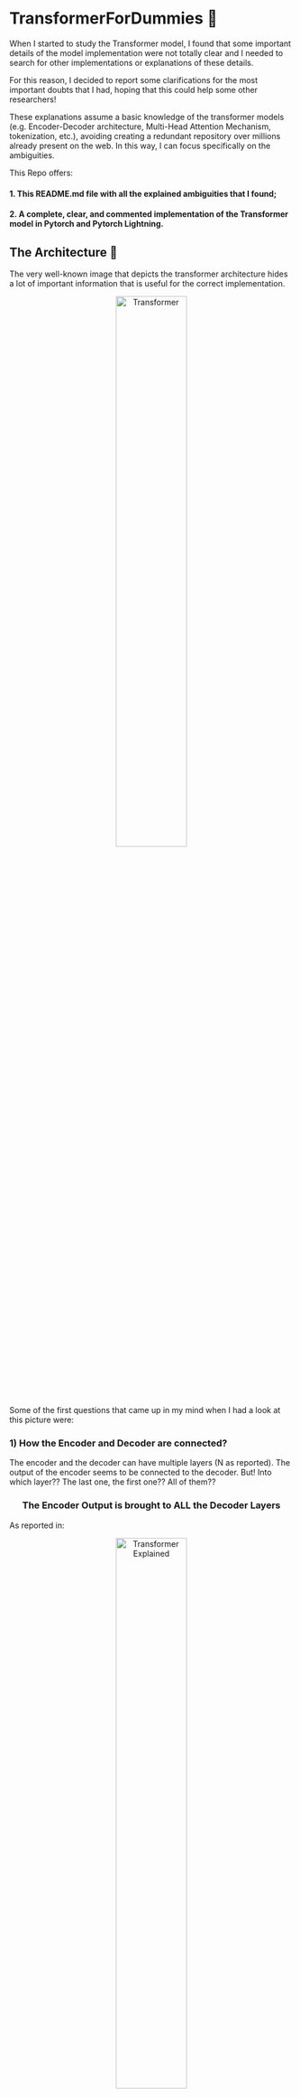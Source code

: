 # TransformerForDummies :rocket:
When I started to study the Transformer model, I found that some important details of the model implementation were not totally clear and I needed to search for other implementations or explanations of these details.

For this reason, I decided to report some clarifications for the most important doubts that I had, hoping that this could help some other researchers!

These explanations assume a basic knowledge of the transformer models (e.g. Encoder-Decoder architecture, Multi-Head  Attention Mechanism, tokenization, etc.), avoiding creating a redundant repository over millions already present on the web. In this way, I can focus specifically on the ambiguities.

This Repo offers:

#### 1. This README.md file with all the explained ambiguities that I found;
#### 2. A complete, clear, and commented implementation of the Transformer model in Pytorch and Pytorch Lightning.


## The Architecture :tada: 
The very well-known image that depicts the transformer architecture hides a lot of important information that is useful for the correct implementation.
<p align="center">
<img src="./assets/Transformer_architecture.png" alt="Transformer" width="50%"/>
</p>

Some of the first questions that came up in my mind when I had a look at this picture were:
### 1) **How the Encoder and Decoder are connected?**

The encoder and the decoder can have multiple layers (N as reported). The output of the encoder seems to be connected to the decoder. 
But! Into which layer?? The last one, the first one?? All of them??

### <center>**The Encoder Output is brought to ALL the Decoder Layers**</center>
As reported in:

<p align="center">
<img src="./assets/transformer_explained.png" alt="Transformer Explained" width="50%"/>
</p>

Picture taken by (https://www.truefoundry.com/blog/transformer-architecture)

### 2) **How is the encoder's output connected to the 'Multi-Head Attention of the Decoder'?**
Every attention block has three inputs that should Query, Key, and Value. Which one is what??

###  <p align=center>**The Keys and the Values come from the Encoder, the Queries come from the last sublayer of the decoder.**</p>

<p align="center">
<img src="./assets/answer_2.jpg" alt="Paragraph" width="35%"/>
</p>

Both the above answers could be extracted with a bit of interpretation from:
<p align="center">
<img src="./assets/paragraph_1.jpg" alt="Paragraph" width="70%"/>
</p>
Notice the phrase: 

*This allows every position in the decoder to attend over all the positions in the input sequence*, this sentence will also be useful later.


### 3) **What's the difference between the three different attention blocks?**

In the rest of the README we'll call:
- **Self-Attention block** of the encoder: the attention block of the encoder (of course :) )
- **Masked-Self-Attention block** of the decoder: you got it!
- **Cross-Attention block**: the block where the encoder is connected to the decoder.

Later a more detailed answer!

## The Masks :collision:

I admit that I struggled a bit to understand well how the masking is used in this model, mainly because a looot of things are given for granted, and appear clear and obvious only when you start to implement things and problems come up.

### 1) **How the mask is included in the Masked-Self-Attention block of the decoder?**

### The Look-Ahead/Causal Mask

First of all, I would have named the "Look Ahead Mask" as the "DON'T Look Ahead Mask". This mask is used by the decoder to allow the computation of attention only backward in the sentence.

Yes, it makes sense, but why?? Well, because at the inference time, the decoder will act in an auto-regressive manner, which means that it only has the encoder's input as a complete sentence, and the decoder should generate a word at a time during inference. Hence, only using the already generated words. For this reason, we need to force at training time to learn to predict the ground-truth output sentence without looking at the next words, otherwise, that's cheating!

Here we report the shape of the "Don't look ahead mask" also called "Causal Mask":
$M^C \in \mathbb{R}^{L x L}$

$$M^C = \begin{bmatrix} 
0 & -\infty & -\infty &  -\infty & -\infty &  -\infty  \\\
0 & 0 & -\infty & -\infty & -\infty & -\infty \\\
0 & 0 & 0 & -\infty & -\infty & -\infty \\\
0 & 0 & 0 & 0 & -\infty & -\infty \\\
0 & 0 & 0 & 0 & 0 & -\infty \\\
0 & 0 & 0 & 0 & 0 & 0 
\end{bmatrix}
$$

Notice that the size of the mask is $L \times L$ which is the length of the sentence. 

The matrix is composed of zeros and $-\infty$, we'll see in a moment why.

### **The computation of the masked attention is then**:


$$
    \mathop{\text{Attention}}(Q, K, V) = \mathop{\text{Softmax}}\bigg(\frac{QK^{T}}{\sqrt{d_k}} + M^C\bigg)V
$$

Notice the mask is inside the softmax function.

This is done because if we consider $Q \in \mathbb{R}^{L \times 1}, K \in \mathbb{R}^{L \times 1}, V \in \mathbb{R}^{L \times 1}$. We would have $QK^{T} \in \mathbb{R}^{L \times L}$

Now, **the $\mathop{\text{Softmax}}$ function is applied row-wise**, this is just because the later multiplication with $V$ is on the right-hand side.

Remind that $\mathop{\text{Softmax}}(x_i) = \frac{e^{x_i}}{\sum_i e^{x_i}}$, where the $x_i$ is in a set $X = {x_1, x_2, ..., x_n}$, this function just reweights the value to be summed to 1.

Hence, when the value is $-\infty$ the softmax gives a weight of $0$ that means "don't consider this value".

With an example everything is always clearer!

$$Q = K = V = \begin{bmatrix}1 \\\
2 \\\
3 \\\
4 \\\
5 \\\
6 \end{bmatrix} \in \mathbb{R}^{L \times 1}, L = 6
$$

$$QK^{T} = \begin{bmatrix} 1 \\\
2 \\\
3 \\\
4 \\\
5 \\\
6 \end{bmatrix} * \begin{bmatrix} 1 & 2 & 3 & 4 & 5 & 6 \end{bmatrix} \\
= \begin{bmatrix} 1 & 2 & 3 & 4 & 5 & 6 \\\ 
2 & 4 & 6 & 8 & 10 & 12 \\\
3 & 6 & 9 & 12 & 15 & 18 \\\
4 & 8 & 12 & 16 & 20 & 24  \\\ 
5 & 10 & 15 & 20 & 25 & 30\\\
6 & 12 & 18 & 24 & 30 & 36 
\end{bmatrix}$$

That of course is simmetric. Moreover, we have that $QK^{T} = \frac{QK^{T}}{\sqrt{d_k}}$ where $d_k$ is just the dimension of the single vector that in our example is just 1.

$$\frac{QK^{T}}{\sqrt{d_k}} = \begin{bmatrix} 1 & 2 & 3 & 4 & 5 & 6 \\\ 
2 & 4 & 6 & 8 & 10 & 12 \\\
3 & 6 & 9 & 12 & 15 & 18 \\\
4 & 8 & 12 & 16 & 20 & 24  \\\ 
5 & 10 & 15 & 20 & 25 & 30\\\
6 & 12 & 18 & 24 & 30 & 36 
\end{bmatrix}$$

$$\frac{QK^{T}}{\sqrt{d_k}} + M^C = \begin{bmatrix} 
1 & -\infty & -\infty & -\infty & -\infty &  -\infty  \\\
2 & 4 & -\infty & -\infty & -\infty & -\infty \\\
3 & 6 & 9 & -\infty & -\infty & -\infty \\\
4 & 8 & 12 & 16 & -\infty &  -\infty\\\
5 & 10 & 15 & 20 & 25 & -\infty  \\\
6 & 12 & 18 & 24 & 30 & 36 
\end{bmatrix}$$

Now we need to apply the **softmax function ROW-WISE**. Why row-wise? because remember that we are using column vectors:
$Q = K = V \in \mathbb{R}^{L \times 1}$ for this reason after the softmax we have $\mathop{\text{Softmax}}(\frac{QK^T}{\sqrt{d_k}}) \in \mathbb{R}^{L \times L}$ that multiplied by $V \in \mathbb{R}^{L \times 1}$ we have a new column vector $A \in \mathbb{R}^{L \times 1}$ ( $(L \times L) \times (L \times 1) = L \times (L \times L) \times 1 = L \times 1$ )


### ACHTUNG :anger:

#### 1. The softmax function is numerically unstable for $-\infty$. For this reason, we need to modify $-\infty$ values in a VERY HIGH NEGATIVE VALUE like -1E15;
#### 2. The softmax function is applied "for each row"! But remember how Pytorch handles the dimensions!

This could be trivial for the practitioners but it's important to explicate everything (the repo is called **TransformerForDummies** after all :D)

First of all, remember what the "dimensions" mean in pytorch: dim = 0, means that you are indexing through the rows! Dim = 1  means that you are indexing through the columns.
<p align="center">
<img src="./assets/tensor.jpg" alt="Transformer Explained" width="70%"/>
</p>

However, the Pytorch documentation of the softmax function reports:
<p align="center">
<img src="./assets/softmax.png" alt="Transformer Explained" width="90%"/>
</p>

That in this case means that every row will be "collapsed" independently to compute the softmax.
Hence, after the:

```python
values = torch.softmax(values, dim=-1)
```
Using the last dimension! That in our case will be all the whole rows!

We'll have:

$$
    \mathop{\text{Softmax}}\bigg(\frac{QK^{T}}{\sqrt{d_k}} + M^C\bigg) = \begin{bmatrix} 
1.0000e+00 & 0 & 0 & 0 & 0 &  0  \\\
1.1920e-01 & 8.8080e-01 & 0 & 0 & 0 & 0\\\
2.3556e-03 & 4.7314e-02 & 9.5033e-01 & 0 & 0 & 0\\\
6.0317e-06 & 3.2932e-04 & 1.7980e-02 & 9.8168e-01 & 0 &  0 \\\
2.0473e-09 & 3.0384e-07 & 4.5094e-05 & 6.6925e-03 & 9.9326e-01 & 0  \\\
9.3344e-14 & 3.7658e-11 & 1.5192e-08 & 6.1290e-06 &  2.4726e-03 & 9.9752e-01
\end{bmatrix}
$$

The sum "for each row" is always 1.0, try to believe!

Finally, we can compute the output values of the attention mechanism:

$$\mathop{\text{Softmax}}\bigg(\frac{QK^{T}}{\sqrt{d_k}} + M^C\bigg)V = \begin{bmatrix} 
1.0000e+00 & 0 & 0 & 0 & 0 &  0  \\\
1.1920e-01 & 8.8080e-01 & 0 & 0 & 0 & 0\\\
2.3556e-03 & 4.7314e-02 & 9.5033e-01 & 0 & 0 & 0\\\
6.0317e-06 & 3.2932e-04 & 1.7980e-02 & 9.8168e-01 & 0 &  0 \\\
2.0473e-09 & 3.0384e-07 & 4.5094e-05 & 6.6925e-03 & 9.9326e-01 & 0  \\\
9.3344e-14 & 3.7658e-11 & 1.5192e-08 & 6.1290e-06 &  2.4726e-03 & 9.9752e-01
\end{bmatrix} * \begin{bmatrix} 1 \\\ 2 \\\ 3 \\\ 4 \\\ 5 \\\ 6\end{bmatrix}$$

The results is:

$$\mathop{\text{Attention}}(Q, V, K) = \begin{bmatrix}
    1.0\\\
    1.8808 \\\
    2.9480 \\\
    3.9813 \\\
    4.9932 \\\
    5.9975
    \end{bmatrix}$$

This new vector represents a weighted combination of the values of  $V$, in fact, the first component considers only the first value, the second component is the weighted sum of the first two components, and so on...
### The Padding Mask

The Padding mask could seem trivial at first sight, but it has its own quibbles. The first reason why it is necessary is that **not all the sentences have the same length!**
We:
- **Add Padding tokens to bring all the sentences to have the same length;**
- **Create a mask that "block" the softmax function to consider this token that are uninformative.**

## The padding Mask: requires a paragraph for itself... :fire:
### 1) What if I do not want to use multiple sentences?? (BATCH SIZE = 1)?

### ***<p align=center>In this case we don't need a padding mask</p>***

### 2) Wait? But the encoder's input and the decoder's input can have different lengths? What about the padding then?

### ***<p align=center>The two inputs can have a different lengths. </p>***

Let's assume that we have the batch size equal to 1, the encoder output is $X \in \mathbb{R}^{L_1 \times E}$ and the input of the decoder is $Y \in \mathbb{R}^{L_2 \times E}$ (the same dimensionality of the input of the decoder is reported till the point of the conjunction of the two, that is the "Cross-Attention"), where $L_1$ is the length of the sentence in the encoder, $L_2$ is the length of the sentence in the decoder, $E$ is the embedding size.

First of all, the $E$ should be the same for the encoder and the decoder, if it is not obvious now, it will be in a second.

About the two sequence lengths instead, we remind from the answer 2, that the decoder offers the query to the attention, the encoder the keys, and the values instead. Hence, $Q \in \mathbb{R}^{L_2 \times E}, K \in \mathbb{R}^{L_1 \times E}, V \in \mathbb{R}^{L_1 \times E}$

$$\frac{QK^{T}}{\sqrt{|E|}} \in \mathbb{R}^{(L_2 \times E) \times (E \times L_1)} = \mathbb{R}^{L_2 \times L_1}$$

This first explains why the embedding size should be equal for the both encoder and the decoder (basic linear algebra).

Then, after the attention computation:

$$\mathop{\text{Softmax}}(\frac{Q_{d}K_{e}^{T}}{\sqrt{|E|}})V_{e} \in \mathbb{R}^{(L_2 \times L_1) \times (L_1 \times E)} = \mathbb{R}^{L_2 \times E}$$

where the pedices $e$ and $d$ denote the encoder and the decoder respectively, since we're talking about the Cross-Attention block.
So,
### ***<p align=center>In this case the decoder's output will have the same decoder's input length. </p>***

From a practical point of view though, we need to understand when have different lengths is convenient, necessary or else:
- *Training*: 
  - During the training, the batch size is larger than 1, so the padding _IS NECESSARY_;
  -	In theory, it is also possible to create batches for the encoder and the decoder of different lengths (sequence lengths, not the batch size of course). This can be annoying from the implementation point of view, but it could be convenient if there is a large difference in the lengths of the sequences between the two languages (if we consider a translation  task);
  - In practise during the training, the dataloader is often implemented using the same lengths for the encoder's and decoder's inputs.
- *Inference*:
  - At inference time (manually testing the model for example) we often use just one input, in this case, we don't need the padding since the batch size = 1.
  - On the other hand, if we implemented the model in such a way it is possible to have different sizes of the encoder's input and output, we don't even need the padding for the input.

Recap:
- The padding is used for two reasons:
  - Aligning the sequences for the same batch;
  - Aligning the sequences between the two batches of encoder and decoder (depends on the implementation).

### 4) What is the shape of the padding Mask? How is it employed?

First, if we want to talk about padding mask we need to consider the Batch size > 1 that we'll name $B$. Hence, $Q \in \mathbb{R}^{B \times L \times E}, K \in \mathbb{R}^{B \times L \times E}, V \in \mathbb{R}^{B \times L \times E}$, $L$ is the sequence length and $E$ is the embedding size.

Now, we'll use an arbitrary value for the padding token $[\text{PAD}]$, to align all the $|B|$ sequences to the same length $L$. 

As an example, the "proto-padding-mask" where $|B| = 4$ and $|L| = 6$, will be:

$$|B| \underbrace{\begin{bmatrix} x_1 & x_2 & [\text{PAD}] & [\text{PAD}] & [\text{PAD}] & [\text{PAD}] \\\
    x_3 & x_4 & x_5 & x_6 & [\text{PAD}] & [\text{PAD}] \\\
x_7 & x_8 & x_9 & [\text{PAD}] & [\text{PAD}] & [\text{PAD}] \\\
x_{10} & x_{11} & x_{12} & x_{13}] & x_{14} & [\text{PAD}] 
\end{bmatrix}}_{|L|}$$

Remember that the scaled-dot-product attention function with a generic mask is:

$$
    \mathop{\text{Attention}}(Q, K, V) = \mathop{\text{Softmax}}(\frac{QK^{T}}{\sqrt{d_k}} + M)V
$$

for the operation $QK^{T}$ the transposition for the tensor $K$ is done only on the last two dimensions (the batch dim is not considered), so 

$$QK^{T} \in \mathbb{R}^{(B \times L \times E) \times (B \times E \times L) } = \mathbb{R}^{B \times L \times L}
$$

Now, for each sentence in the set of size $|B|$ we have a $L \times L$ matrix that should be masked. 
To better understand how to construct our padding mask we can make and example with a single sentence, let's say the third row!

$$Q = K = \begin{bmatrix}x_7 \\\
x_8 \\\
x_9 \\\
[\text{PAD}] \\\
[\text{PAD}] \\\ 
[\text{PAD}] \end{bmatrix}\in \mathbb{R}^{1xLxE}$$

Considering every element like $x_7 \in \mathbb{R}^{E}$. So,

$$QK^{T} = \begin{bmatrix}x_7 \\\
x_8 \\\
x_9 \\\
[\text{PAD}] \\\
[\text{PAD}] \\\ 
[\text{PAD}] \end{bmatrix} * \begin{bmatrix}x_7 & x_8 & x_9 & [\text{PAD}] & [\text{PAD}] & [\text{PAD}] \end{bmatrix} = \begin{bmatrix} x_7x_7 & x_7x_8 & x_7x_9 & x_7[\text{PAD}] & x_7[\text{PAD}] & x_7[\text{PAD}] \\\
x_8x_7 & x_8x_8 & x_8x_9 & x_8[\text{PAD}] & x_8[\text{PAD}] & x_8[\text{PAD}] \\\
x_9x_7 & x_9x_8 & x_9x_9 & x_9[\text{PAD}] & x_9[\text{PAD}] & x_9[\text{PAD}] \\\
[\text{PAD}]x_7 & [\text{PAD}]x_8 & [\text{PAD}]x_9 & [\text{PAD}][\text{PAD}] & [\text{PAD}][\text{PAD}] & [\text{PAD}][\text{PAD}] \\\
[\text{PAD}]x_7 & [\text{PAD}]x_8 & [\text{PAD}]x_9 & [\text{PAD}][\text{PAD}] & [\text{PAD}][\text{PAD}] & [\text{PAD}][\text{PAD}] \\\
[\text{PAD}]x_7 & [\text{PAD}]x_8 & [\text{PAD}]x_9 & [\text{PAD}][\text{PAD}] & [\text{PAD}][\text{PAD}] & [\text{PAD}][\text{PAD}] 
\end{bmatrix}
$$

It's easy to see that every position in which we have a multiplication by the padding token (actually a dot product because every entry is $\in \mathbb{R}^{E}$) should be masked.

Hence, our padding mask for the third sentence will be:

$$
    M^{P}_3 = \begin{bmatrix} 0 & 0 & 0 & -\infty & -\infty & -\infty \\\
0 & 0 & 0 & -\infty & -\infty & -\infty \\\
0 & 0 & 0 & -\infty & -\infty & -\infty \\\
-\infty & -\infty & -\infty & -\infty & -\infty & -\infty \\\
-\infty & -\infty & -\infty & -\infty & -\infty & -\infty  \\\
-\infty & -\infty & -\infty & -\infty & -\infty & -\infty  
\end{bmatrix}
$$

It's easy to derive this mask with these operations:

```python
B = 1
L = 6
padding_mask = torch.FloatTensor([False, False, False, False, True, True]).unsqueeze(0).unsqueeze(0)
padding_mask_right = padding_mask.repeat(1, L, 1)
padding_mask_left = padding_mask_right.transpose(-1, -2)
padding_mask = (padding_mask_left | padding_mask_right).float()
padding_mask[padding_mask == 1.] = -torch.inf
```
but I'm pretty sure more efficient ways exists. 
It's important to notice also from the implementation, that the padding mask is like it is composed by two masks. This is because $Q$ and $K^T$ are vector with each having its own padding mask. 
In this case the two vectors are the same so the resulting padding mask is simmetric.


Hence, we'll have a different Padding mask for each sentence. 

$$M^{P} = \[ M^{P}_1, ..., M^{P}_B \]$$

### 3) Ok, but the Transformer has 3 attention blocks in which one I should insert the padding mask?

This is probably one of the hardest question I had to find an answer to. Let's start from the most trivial things. The Masked-Self-Attention block of course needs the Causal Mask, and that's ok. However, the most reasonable thing is that both the Self-attention block of the encoder, and Masked-Self-Attention block of the Decoder, also need a padding Mask.
This is because as reported in the article:

- _"The encoder contains self-attention layers. In a self-attention layer all of the keys, values
and queries come from the same place, in this case, the output of the previous layer in the
encoder. Each position in the encoder **can attend to all positions** in the previous layer of the
encoder."_
- _"Similarly, self-attention layers in the decoder allow each position in the decoder **to attend to
all positions** in the decoder up to and including that position. We need to prevent leftward
information flow in the decoder to preserve the auto-regressive property. We implement this
inside of scaled dot-product attention by masking out (setting to −∞) all values in the input
of the softmax which correspond to illegal connections. See Figure 2"_

When in the article is mentioned that the self-attention blocks should attend to "all the positions", it's reasonable to think that only the meaningful part should be attended, so excluding the padding token. 
Hence, until now we have: Encoder's Self-Attention block needs the Padding Mask; the Decoder's Masked-Self-Attention block needs padding Mask + Causal Mask.

#### Perfect! **But what about the Cross-Attention block in the decoder?** 

The article reports:

<p align="center">
<img src="./assets/paragraph_1.jpg" alt="Paragraph" width="90%"/>
</p>

So, if we need to consider the same rational where "all the positions" means all the meaningful positions, Do we need to combine two padding masks??,
the encoder and the decoder's one, also considering that Queries come from the decoder and the Keys from the encoder?? However, since I didn't want to speculate much, I needed to investigate more.

First of all, I found that the same question has been asked a lot around the web, but few time I've seen a reasonable answer: [HERE](https://medium.com/@sxyxiaoyao/i-have-a-question-about-this-line-code-why-we-need-memory-mask-in-decoder-ab7d5a9e8060) [HERE](https://github.com/pytorch/pytorch/issues/124931) [HERE](https://stackoverflow.com/questions/62170439/difference-between-src-mask-and-src-key-padding-mask) [HERE](https://medium.com/@bavalpreetsinghh/transformer-from-scratch-using-pytorch-28a5d1b2e033) [HERE](https://datascience.stackexchange.com/questions/65067/proper-masking-in-the-transformer-model) [HERE](https://datascience.stackexchange.com/questions/88097/why-do-transformers-mask-at-every-layer-instead-of-just-at-the-input-layer) [HERE](https://ai.stackexchange.com/questions/25041/is-the-decoder-mask-triangular-mask-applied-only-in-the-first-decoder-block-o)

Unfortunately, not all the answer were clear and agreed to each other. In spite of this, I tried to have my own answer, mainly based on these factors:

- The official Pytorch Implementation of the Transformer model has as parameter the **_memory_mask_** [HERE](https://pytorch.org/docs/stable/generated/torch.nn.Transformer.html)
- [This article](https://medium.com/@bavalpreetsinghh/transformer-from-scratch-using-pytorch-28a5d1b2e033) reports that it is necessary to avoid conflict. Which conflict? Not explained.
- [This](https://stackoverflow.com/questions/62170439/difference-between-src-mask-and-src-key-padding-mask) instead reports that the memory mask is just the same as the encoder-input's Padding mask, so in general applied to the Keys. Ok, but why?

Ok, my catch on this is: 
1. The Cross-Attention block needs a padding Mask; 
2. In the official implementations there is what is called Memory Mask that seems to be a copy of the encoder's input padding mask; 
3. I haven't found anything about the inclusion of the decoder's input padding mask.

However, I wasn't satisfied with this. I had to prove the sense by myself. 

So, let's start with and example where queries come from the decoder, and the keys and values are the same vector from the encoder output.

$Q_d \in \mathbb{R}^{L_2 \times E}, K_e^T \in \mathbb{R}^{E \times L_1}, V_e \in \mathbb{R}^{L_1 \times E}$ with $E = 1$

$$Q_d = \begin{bmatrix}
    1\\\
    2 \\\
    3 \\\
    [\text{null}_d] \\\
    [\text{null}_d] \\\
    [\text{null}_d]
    \end{bmatrix}; K_e^T = \begin{bmatrix} 4 & 5 & 6 & 7 & [\text{null}_e] & [\text{null}_e]\end{bmatrix};  V_e = \begin{bmatrix}
    4\\\
    5 \\\
    6 \\\
    7 \\\
    [\text{null}_e] \\\
    [\text{null}_e]
    \end{bmatrix};$$


$$Q_dK_e^T = \begin{bmatrix} 4 & 5 & 6 & 7 & 1*[\text{null}_e] & 1*[\text{null}_e] \\\
     8 & 10 & 12 & 14 & 2*[\text{null}_e] & 2*[\text{null}_e] \\\
     12 & 15 & 18 & 21 & 3*[\text{null}_e] & 3*[\text{null}_e] \\\
     [\text{null}_d] * 4 & [\text{null}_d] * 5 & [\text{null}_d] * 6 & [\text{null}_d] * 7 & [\text{null}_d] * [\text{null}_e] & [\text{null}_d] * [\text{null}_e] \\\
    [\text{null}_d] * 4 & [\text{null}_d] * 5 & [\text{null}_d] * 6 & [\text{null}_d] * 7 & [\text{null}_d] * [\text{null}_e] & [\text{null}_d] * [\text{null}_e]  \\\
    [\text{null}_d] * 4 & [\text{null}_d] * 5 & [\text{null}_d] * 6 & [\text{null}_d] * 7 & [\text{null}_d] * [\text{null}_e] & [\text{null}_d] * [\text{null}_e]\end{bmatrix}$$

Where $\text{null}_d$ or $\text{null}_e$ represent the values in the vector correspondent to the Padding values of decoder and encoder respectively.

Now let's consider the three possibilities for the Padding mask: encoder's input Padding mask, decoder's input padding mask, combination of both.
More precisely, since the computation of the $Q_dK_e^T$ have the query from the decoder and the keys from the encoder, we'll call  the "left decoder's input Padding mask" and "right encoder's input Padding mask" respectively.

$$M_e^{\text {right }} = \begin{bmatrix} 0 & 0 & 0 & 0 & -\infty & -\infty\\\
 0 & 0 & 0 & 0 & -\infty & -\infty \\\
0 & 0 & 0 & 0 & -\infty & -\infty \\\
0 & 0 & 0 & 0 & -\infty & -\infty \\\
0 & 0 & 0 & 0 & -\infty & -\infty \\\
0 & 0 & 0 & 0 & -\infty & -\infty 
\end{bmatrix}
$$

$$M_d^{\text{left}} = \begin{bmatrix} 0 & 0 & 0 & 0 & 0 & 0\\\
 0 & 0 & 0 & 0 & 0 & 0 \\\
0 & 0 & 0 & 0 & 0 & 0 \\\
-\infty & -\infty & -\infty & -\infty & -\infty & -\infty  \\\
-\infty & -\infty & -\infty & -\infty & -\infty & -\infty  \\\
-\infty & -\infty & -\infty & -\infty & -\infty & -\infty 
\end{bmatrix}
$$

$$M_d^{\text{left}} +  M_e^{\text {right }}  = \begin{bmatrix} 0 & 0 & 0 & 0 & -\infty & -\infty\\\
 0 & 0 & 0 & 0 & -\infty & -\infty\\\
0 & 0 & 0 & 0 & -\infty & -\infty \\\
-\infty & -\infty & -\infty & -\infty & -\infty & -\infty  \\\
-\infty & -\infty & -\infty & -\infty & -\infty & -\infty  \\\
-\infty & -\infty & -\infty & -\infty & -\infty & -\infty 
\end{bmatrix}
$$

Ok, now let's apply the three possibilities, and see what happens.

#### Right Encoder's input padding mask

$$\frac{Q_{d}K_{e}^{T}}{\sqrt{d_k}} + M_e^{\text {right }}  = \begin{bmatrix} 4 & 5 & 6 & 7 & -\infty & -\infty \\\
 8 & 10 & 12 & 14 & -\infty & -\infty \\\
 12 & 15 & 18 & 21 & -\infty & -\infty \\\
 [\text{null}_d]*4 & [\text{null}_d]*5 & [\text{null}_d]*6 & [\text{null}_d]*7 & -\infty & -\infty \\\
[\text{null}_d]*4 & [\text{null}_d]*5 & [\text{null}_d]*6 & [\text{null}_d]*7 & -\infty & -\infty  \\\
[\text{null}_d]*4 & [\text{null}_d]*5 & [\text{null}_d]*6 & [\text{null}_d]*7 & -\infty & -\infty 
\end{bmatrix}
$$

$$\mathop{\text{Softmax}}(\frac{Q_{d}K_{e}^{T}}{\sqrt{d_k}} + M_e^{\text {right }})V_e = \begin{bmatrix} 0.0321 & 0.0871 & 0.2369 & 0.6439 & 0 & 0 \\\
0.0021 & 0.0158 & 0.1171 & 0.8650 & 0 & 0 \\\
 1.1727e-04 &  2.3554e-03 & 4.7309e-02 & 9.5022e-01 & 0 & 0\\\
 w_1^{null} & w_2^{null} & w_3^{null} & w_4^{null} & 0 & 0 \\\
w_5^{null} & w_6^{null} & w_7^{null} & w_8^{null} & 0 & 0   \\\
w_9^{null} & w_{10}^{null} & w_{11}^{null} & w_{12}^{null} & 0 & 0 
\end{bmatrix}* \begin{bmatrix}
    4\\\
    5 \\\
    6 \\\
    7 \\\
    [\text{null}_d] \\\
    [\text{null}_d]
    \end{bmatrix} \\
 = \begin{bmatrix} 6.4926 \\\
6.845 \\\
6.9476 \\\
W_1^{null} \\\
W_2^{null} \\\
W_3^{null}
\end{bmatrix}
$$

Where $w_x^{null}$ represent a weight from a non-relevant position and $W_x^{null}$ represent a dot product out of a matrix multiplication that contains some $w_x^{null}$ values.
As it is possible to see the output vector contains at the end some values that represent the padding.

#### Left Decoder's input padding mask

$$\frac{Q_{d}K_{e}^{T}}{\sqrt{d_k}} + M_d^{\text{left}} = \begin{bmatrix} 4 & 5 & 6 & 7 & 1*[\text{null}_e] & 1*[\text{null}_e] \\\
 8 & 10 & 12 & 14 & 2*[\text{null}_e] & 2*[\text{null}_e] \\\
 12 & 15 & 18 & 21 & 3*[\text{null}_e] & 3*[\text{null}_e] \\\
-\infty & -\infty & -\infty & -\infty & -\infty & -\infty  \\\
-\infty & -\infty & -\infty & -\infty & -\infty & -\infty  \\\
-\infty & -\infty & -\infty & -\infty & -\infty & -\infty 
\end{bmatrix}
$$

$$\mathop{\text{Softmax}}(\frac{Q_{d}K_{e}^{T}}{\sqrt{d_k}} + M_d^{\text{left}} )V_e = \begin{bmatrix} w_1^{dirty} & w_2^{dirty} & w_3^{dirty} & w_4^{dirty} & w_5^{null} & w_6^{null} \\\
w_1^{dirty} & w_2^{dirty} & w_3^{dirty} & w_4^{dirty} & w_5^{null} & w_6^{null} \\\
w_1^{dirty} & w_2^{dirty} & w_3^{dirty} & w_4^{dirty} & w_5^{null} & w_6^{null} \\\
0.1666 & 0.1666 & 0.1666 & 0.1666 & 0.1666 & 0.1666  \\\
0.1666 & 0.1666 & 0.1666 & 0.1666 & 0.1666 & 0.1666  \\\
0.1666 & 0.1666 & 0.1666 & 0.1666 & 0.1666 & 0.1666 
\end{bmatrix} * \begin{bmatrix}
    4\\\
    5 \\\
    6 \\\
    7 \\\
    [\text{null}_d] \\\
    [\text{null}_d]
    \end{bmatrix} = \begin{bmatrix} W_1^{dirty} \\\
W_2^{dirty} \\\
W_3^{dirty} \\\
W_4^{null} \\\
W_5^{null} \\\
W_6^{null}
\end{bmatrix}
$$

Here I called $w_x^{dirty}$ the weights values out of the softmax computed also using some values from the padding positions. 
As it is possible to see the output in this case is composed by "dirty" values and null values.

Finally, the combination of both the padding masks.
#### Both Encoder's and  Decoder's input padding mask

$$
\frac{Q_{d}K_{e}^{T}}{\sqrt{d_k}} + M_d^{\text{left}} + M_e^{\text {right }} = \begin{bmatrix} 4 & 5 & 6 & 7 & -\infty & -\infty \\\
 8 & 10 & 12 & 14 & -\infty & -\infty \\\
 12 & 15 & 18 & 21 & -\infty & -\infty \\\
-\infty & -\infty & -\infty & -\infty & -\infty & -\infty  \\\
-\infty & -\infty & -\infty & -\infty & -\infty & -\infty  \\\
-\infty & -\infty & -\infty & -\infty & -\infty & -\infty 
\end{bmatrix}
$$
$$
\mathop{\text{Softmax}}(\frac{Q_{d}K_{e}^{T}}{\sqrt{d_k}} + M_d^{\text{left}} + M_e^{\text {right }})V_e = \begin{bmatrix} 0.0321 & 0.0871 & 0.2369 & 0.6439 & 0 & 0 \\\
0.0021 & 0.0158 & 0.1171 & 0.8650 & 0 & 0 \\\
 1.1727e-04 &  2.3554e-03 & 4.7309e-02 & 9.5022e-01 & 0 & 0\\\
0.1666 & 0.1666 & 0.1666 & 0.1666 & 0.1666 & 0.1666  \\\
0.1666 & 0.1666 & 0.1666 & 0.1666 & 0.1666 & 0.1666  \\\
0.1666 & 0.1666 & 0.1666 & 0.1666 & 0.1666 & 0.1666 
\end{bmatrix} * \begin{bmatrix}
    4\\\
    5 \\\
    6 \\\
    7 \\\
    [\text{null}_d] \\\
    [\text{null}_d]
    \end{bmatrix} = \begin{bmatrix} 6.4926 \\\
6.845 \\\
6.9476 \\\
W_1^{null} \\\
W_2^{null} \\\
W_3^{null}
\end{bmatrix}
$$

### Finally we have our answer!
First!

$$\mathop{\text{Softmax}}(\frac{Q_{d}K_{e}^{T}}{\sqrt{d_k}} + M_d^{left} + M_e^{\text {right }})V_e = \mathop{\text{Softmax}}(\frac{Q_{d}K_{e}^{T}}{\sqrt{d_k}} + M_e^{\text {right }})V_e$$

Using the decoder's input padding mask would create dirty values. Hence, using the right encoder's input padding mask is the best choice. 
Not using any padding mask for the Cross-Attention block would create dirty values. 

Just to experimentally validate this assertion I trained a simple Transformer model and I found that with the right padding mask for the Cross-Attention block leads to better validation accuracy respect to not using any.
(7.154 vs 7.3 of Validation loss after 1 epoch)

## padding Mask Usage Recap:

#### - **Encoder Self-Attention block wants: ENCODER'S INPUT padding MASK**
#### - **Decoder MASKED Self-Attention block wants: DECODER'S INPUT padding MASK + CAUSAL MASK**
#### - **Encoder-Decoder Cross-Attention block wants: ENCODER'S INPUT padding MASK**

<p align="center">
<img src="./assets/Padding_Masks.png" alt="Transformer Architecture with masks annotated" width="50%"/>
</p>


### Recap for the Masking

#### - Self-Attention Encoder block: 

$$\mathop{\text{SelfAttention}}(Q_{e}, K_{e}, V_{e}) = \mathop{\text{Softmax}}(\frac{Q_{e}K_{e}^{T}}{\sqrt{d_k}} + M_e^{P})V_{e}$$

$M_e^{P} = M_e^{\text{left}} + M_e^{\text {right }}$ that is $M_e^{\text{left}} = M_e^{\text{right}^T}$
#### - Decoder MASKED Self-Attention block:

$$\mathop{\text{MaskedSelfAttention}}(Q_{d}, K_{d}, V_{d}) = \mathop{\text{Softmax}}(\frac{Q_{d}K_{d}^{T}}{\sqrt{d_k}} + M_d^{P} + M^{C})V_{d}$$

$M_d^{P} = M_d^{\text{left}} + M_d^{\text {right }}$ that is $M_d^{\text{left}} = M_d^{\text {right }^T}$
#### - Encoder-Decoder Cross-Attention block: 

$$\mathop{\text{CrossAttention}}(Q_{d}, K_{e}, V_{e}) = \mathop{\text{Softmax}}(\frac{Q_{d}K_{e}^{T}}{\sqrt{d_k}} + M_e^{\text {right }})V_{e}$$

Where the pedices $e$ or $d$ in this case stand for Encoder and Decoder. $M^P$ is the padding Mask, $M^C$ is the Causal Mask, $d_k$ is the embedding dimension that in our case is $E$, (in whole in example we didn't mention the different heads).

## The Embeddings :grey_question:

### 1) How the embeddings layers are implemented?

The embeddings layer are used to map each token into a vector. 

To allow this it's easy to just use the *torch.nn.Embedding(num_embeddings, embedding_dim, ...)* class. Internally the class is just a linear layer that maps an integer into a vector. Still more under the hood, each integer is considered in one-hot-encoding.

Hence, the parameters will be:
- num_embeddings = VOCABULARY SIZE
- embedding_dim = EMBEDDING SIZE

Unfortunately for this reason, the embedding layer is one of the storage heavy part of the model. Let's make an example:
VOCABULARY SIZE = 50k and EMBEDDING SIZE = 512, we'll have a linear layer of $512 \times 50'000 = 25,6*10^6$ parameters, that are more than 25,6 millions of parameters. 

Moreover, considering that we have two different embeddings layers ( one for the encoder and one for the decoder), we have more than 50 millions parameters just for the first step of the processing.
Remind that this layer is trainable.
## The last layer of the Decoder :fearful:

Even if this part is almost straightforward, in the paper is the most ambiguous one. 

It's intuitive that we just need a linear layer and a softmax to have a "vocabulary-sized" vector of probabilities to sample the most probable next word.
However, let's read:

<p align="center">
<img src="./assets/Embeddings.png" alt="Paragraph" width="70%"/>
</p>

We first read
- *[...], **we share the same weight matrix between the two embedding layers and the pre-softmax
linear transformation**, [...].*

Wait Wait Wait!
- I can accept a weights sharing between the embedding layer of the Decoder and its last layer, because maybe we just want to save some parameters and because the vocabulary for the target sentence in the decoder is the same in output of course...
- But WHY?? It should be shared with the Encoder's embedding layer, that probably will have a different vocabulary, since this model is generally considered for a task like Translation??? Am I missing something? :confounded:

I searched a lot and I found one only sensed answer, thanks to 'noe' on Datascience.Stackexchange:

- *The source and target embeddings can be shared or not. This is a design decision. They are normally shared if the token vocabulary is shared, and this normally happens when you have languages with the same script (i.e. the Latin alphabet). If your source and target languages are e.g. English and Chinese, which have different writing systems, your token vocabularies would probably not be shared, and then the embeddings wouldn't be shared either. NOE*

- *Then, the linear projection before the softmax can be shared with the target embedding matrix. This is also a design decision. It is frequent to share them. NOE*

uff...okok I took a sigh of relief, it was as I thought, just a task dependent design choice.

For the all answer refer [HERE](https://datascience.stackexchange.com/questions/84930/weights-shared-by-different-parts-of-a-transformer-model "Why sharing weights") 

Hence, my recap is:

#### 1. Decoder Embedding Layer and final Linear Layer before the softmax share the weights;

This is actually a design choice also to reduce the computation.

#### 2. Encoder Embedding Layer and Decoder Embedding Layer can share the weights in the case the source and the target languages are the same.

So, in this case all the three layer share the same weights as reported in the article.

Ok, let's continue to read:

- **[...] In the embedding layers, we multiply those weights by $\sqrt{d_{model}}$.** 

...Totally out of nowhere...why now???:weary:

After a very long search and time thinking about it..

**The answer is that there is no answer!** As also reported in [HERE](https://datascience.stackexchange.com/questions/87906/transformer-model-why-are-word-embeddings-scaled-before-adding-positional-encod "Answer 1") [HERE](https://github.com/espnet/espnet/issues/2797 "Answer 2") [HERE](https://github.com/wenet-e2e/wenet/issues/45 "Answer 3") [HERE](https://github.com/OpenNMT/OpenNMT-py/issues/1722 "Answer 4")    

Actually my catch on this turns around a couple of thoughs:
- Inside the attention blocks all the dot-product are scaled by $\sqrt{d_{model}}$ that is the standard deviation of a dot-product between two independent random vector, though scaling in such a way everything has a variance of 1;
- The layer normalization largely used is done exactly to keep every vector to variance of 1;
- From the scheme it's possible to see that we always have the layer normalization as output of both encoder and decoder.

Hence, my idea is that since the actual vectors that represent the tokens as inputs of both encoder and decoder "don't have variance of 1" ( I'm talking about the embedding from the embeddings layers), we need to rescaled them multiplying them back by $\sqrt{d_{model}}$.
In this way the softmax is operating using the vectors of the actual size. 

Every comment on this is largely accepted.

## The Layer normalization :satisfied:

The only interesting thing that I'd like to report for this is that the normalization makes use of the **Biased Variance** and not the unbiased one (strengthening even more my idea on the rescaling by $\sqrt{d_{model}}$).

We remind that:

$$\sigma_{biased} = \frac{1}{N} \sum_{i=1}^{N} (x_i - \mu)^2$$
$$\sigma_{unbiased} = \frac{1}{N -1} \sum_{i=1}^{N} (x_i - \mu)^2$$

So keep an eye on this if you want to reimplement this by yourself. 

## The Dropout
The article reports:
- _**Each layer has two sub-layers. The first is a multi-head self-attention mechanism, and the second is a simple, position-
wise fully connected feed-forward network.**_ 
- _**We apply dropout [ 33] to the output of each sub-layer, before it is added to the
sub-layer input and normalized. In addition, we apply dropout to the sums of the embeddings and the
positional encodings in both the encoder and decoder stacks.[...]**_

Hence, we deduce that the dropout layers are reported how depicted in the picture below:

<p align="center">
<img src="./assets/Dropout.png" alt="Paragraph" width="50%"/>
</p>

What it not mentioned in the article is that the Dropout is also implemented inside the attention mechanism [HERE](https://serp.ai/attention-dropout/) [HERE](https://stats.stackexchange.com/questions/509798/attention-dropout-where-was-it-proposed-used-first):

- _**After the Softmax function add a dropout**_

## The Special Tokens :relieved:

Why we need to use the special tokens? Around the web and in several papers a lot of different tokens are used. 

### The [SOS] Token
Let's consider the inference time, so we are using our already trained model, and we want to translate a source sentence into a target sentence.
We already have an input sequence for the encoder, but how do we start the input of the decoder?? 
We need a starting point from which we can compute the whole sequence, that in theory should be that first word of the translation that we do not know! 
For this reason it's enough a dummy word that we'll call [SOS] (Start Of Sentence). 
Let's say $f_e(x)$ is the function representing the encoder, $f_d(y, f_x(x))$ is the function representing the decoder. So, iteratively:
- $f_d^1([SOS], f_e([The, dog, is, beautiful)) = [Il]$
- $f_d^2([Il], f_e([The, dog, is, beautiful)) = [cane]$
- $f_d^3([cane], f_e([The, dog, is, beautiful)) = [é]$
- $f_d^4([è], f_e([The, dog, is, beautiful)) = [bello]$

### The [EOS] Token
The [EOS] token (End Of Sentence) it's necessary for exactly the opposite reason of the start token. We need to stop the generation of words.
Considering that the generation is one token at time, so practically in a for loop, we need a way to stop the generation but also allow the model to learn when to stop the generation as well.
For this reason we need the [EOS] to be set at the end of the sentence for the decoder.

- $f_d^4([è], f_e([The, dog, is, beautiful)) = [bello]$
- $f_d^5([bello], f_e([The, dog, is, beautiful)) = [come]$
- $f_d^6([il], f_e([The, dog, is, beautiful)) = [tramonto]$
- ... it can continue gibbering..

The right way:
- $f_d^4([è], f_e([The, dog, is, beautiful)) = [bello]$
- $f_d^5([bello], f_e([The, dog, is, beautiful)) = [EOS]$
- STOP

In this way we know when to stop inferencing.


### And in the Encoder?
The encoder, at least in principle, doesn't need the [SOS] nor the [EOS] token. However, these are often used in the encoder as well, mainly to help the model to understand when the input sequence of the encoder start and finishes,
in this way can influence the generation or the termination of the output sequence. [HERE](https://github.com/Kyubyong/transformer/issues/64) [HERE](https://www.reddit.com/r/deeplearning/comments/ob03fn/the_input_format_for_the_encoder_in_transformer/)


### What about the padding here?
The padding is just added right after the [EOS].

## The Training
Now the crispy things! All the guides that I found were boring, redundant and somewhat unclear on the peculiarity of the transformer training that in my opinion is base on only two things:

1. **Shift Left the ground-truth output of just one step;**
2. **Set the CrossEntropyLoss to ignore the paddings!**

### 1. Shift Left
In the paper is depicted as "Output (Shifted right)", very confusing in my opinion. 

Anyway, let's make an example: The ground truth output is $out = [Il, cane, è, bello, \text{PAD}, \text{PAD}, \text{PAD}]$, and this will be the input of the decoder. We remember that we need to predict the next word for each, so my approach is:

- $out-rolled = [cane, è, bello, \text{PAD}, \text{PAD}, \text{PAD}, Il]$

Set the last as padding (in a moment you'll understand why):

- $out-rolled = [cane, è, bello, \text{PAD}, \text{PAD}, \text{PAD}, \text{PAD}]$

```python
target_batch_out = torch.roll(target_batch, -1, dims=-1)
target_batch_out[:, -1] = self.padding_index
```

### 2. CrossEntropyLoss can ignore the padding

When we compute the loss we don't need to match the paddings, since are just blank spaces. We need to compute it only for the meaningful tokens.
Fortunately, the *nn.CrossEntropyLoss(...)* class has the *ignore_index* parameter that you can easily set.


```python
self.loss = nn.CrossEntropyLoss(ignore_index=self.padding_index)
```

Of course other faster implemenations are possible.

## The Inference

As already heard many times, the inference is done in autoregressive way. This means that the output depends on all the previous values. 
However,

### How come the output of the decoder is of the same size of its input even though we just need the next token?

Well for the first token is simple: the input will be $\text{[SOS]}$ and only one token will be given, so it's enough to compute the softmax over those vocab_size values.
However, from the second step on the input of the decoder will be $[\text{[SOS]}, \text{token}_1]$ so also the output will have the sequence length of two!
From this point on, it's just enough to consider the LAST token.

```python
out = model(encoder_input=tokenized_sentence,
                        decoder_input=decoder_input)
## The output will be of size (Batch_size, sequence_length, vocab_size)
out = torch.argmax(torch.softmax(out[:, -1, :], dim=-1)) ## Take just the last one
decoder_input = torch.cat([decoder_input, out.unsqueeze(0).unsqueeze(0)], dim=-1)
```

### Ok, but why it works in this way?
Well, remember the example of the causal mask, that I'll report here:


$$\mathop{\text{Softmax}}\bigg(\frac{QK^{T}}{\sqrt{d_k}} + M^C\bigg)V = \begin{bmatrix} 
1.0000e+00 & 0 & 0 & 0 & 0 &  0  \\\
1.1920e-01 & 8.8080e-01 & 0 & 0 & 0 & 0\\\
2.3556e-03 & 4.7314e-02 & 9.5033e-01 & 0 & 0 & 0\\\
6.0317e-06 & 3.2932e-04 & 1.7980e-02 & 9.8168e-01 & 0 &  0 \\\
2.0473e-09 & 3.0384e-07 & 4.5094e-05 & 6.6925e-03 & 9.9326e-01 & 0  \\\
9.3344e-14 & 3.7658e-11 & 1.5192e-08 & 6.1290e-06 &  2.4726e-03 & 9.9752e-01
\end{bmatrix} * \begin{bmatrix} 1 \\\ 2 \\\ 3 \\\ 4 \\\ 5 \\\ 6\end{bmatrix} = \begin{bmatrix}
    1.0\\\
    1.8808 \\\
    2.9480 \\\
    3.9813 \\\
    4.9932 \\\
    5.9975
    \end{bmatrix}$$

The output vector is of our concern. The first component of the output vector consider only the first token, the second component the first two, the third one the first three, and so on.
For this reason, we'll just take the last element. 

## References

- [Attention is All You Need](https://arxiv.org/abs/1706.03762)
- [Illustrated Transformer](https://jalammar.github.io/illustrated-transformer/)
- [The Annotated Transformer]( https://nlp.seas.harvard.edu/2018/04/03/attention.html)
